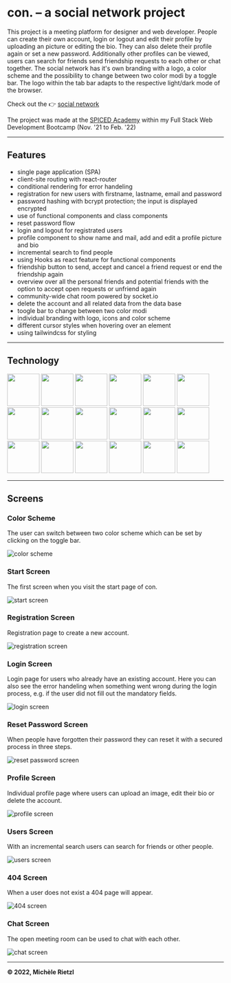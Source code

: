# con. – a social network project

This project is a meeting platform for designer and web developer. People can create their own account, login or logout and edit their profile by uploading an picture or editing the bio. They can also delete their profile again or set a new password. Additionally other profiles can be viewed, users can search for friends send friendship requests to each other or chat together. The social network has it's own branding with a logo, a color scheme and the possibility to change between two color modi by a toggle bar. The logo within the tab bar adapts to the respective light/dark mode of the browser.

Check out the 👉 [social network](https://social-network-con.herokuapp.com/)

The project was made at the [SPICED Academy](https://www.spiced-academy.com/de) within my Full Stack Web Development Bootcamp (Nov. '21 to Feb. '22)

---

## Features

-   single page application (SPA)
-   client-site routing with react-router
-   conditional rendering for error handeling
-   registration for new users with firstname, lastname, email and password
-   password hashing with bcrypt protection; the input is displayed encrypted
-   use of functional components and class components
-   reset password flow
-   login and logout for registrated users
-   profile component to show name and mail, add and edit a profile picture and bio
-   incremental search to find people
-   using Hooks as react feature for functional components
-   friendship button to send, accept and cancel a friend request or end the friendship again
-   overview over all the personal friends and potential friends with the option to accept open requests or unfriend again
-   community-wide chat room powered by socket.io
-   delete the account and all related data from the data base
-   toogle bar to change between two color modi
-   individual branding with logo, icons and color scheme
-   different cursor styles when hovering over an element
-   using tailwindcss for styling
<!-- - user acceptance testing with jest -->

<!-- … (more to add) -->

---

## Technology

<a href="https://aws.amazon.com/" > <img src="/client/public/technologies/web-development-aws.png" height="75px" /></a>
<a href="https://babeljs.io/" > <img src="/client/public/technologies/web-development-babel.png" height="75px" /></a>
<a href="https://developer.mozilla.org/en-US/docs/Web/CSS" > <img src="/client/public/technologies/web-development-css-3.png" height="75px" /></a>
<a href="https://www.w3schools.com/js/js_es6.asp" > <img src="/client/public/technologies/web-development-es6.png" height="75px" /></a>
<a href="http://expressjs.com/" > <img src="/client/public/technologies/web-development-express.png" height="75px" /></a>
<a href="https://developer.mozilla.org/en-US/docs/Glossary/HTML5" > <img src="/client/public/technologies/web-development-html-5.png" height="75px" /></a>
<a href="https://developer.mozilla.org/en-US/docs/Web/HTTP" > <img src="/client/public/technologies/web-development-http.png" height="75px" /></a>
<a href="https://tc39.es/ecma262/" > <img src="/client/public/technologies/web-development-js.png" height="75px" /></a>
<a href="https://developer.mozilla.org/en-US/docs/Learn/JavaScript/Objects/JSON" > <img src="/client/public/technologies/web-development-json.png" height="75px" /></a>
<a href="https://nodejs.org/en/" > <img src="/client/public/technologies/web-development-node-js.png" height="75px" /></a>
<a href="https://www.postgresql.org/" > <img src="/client/public/technologies/web-development-PostgreSQL.png" height="75px" /></a>
<a href="https://reactjs.org/" > <img src="/client/public/technologies/web-development-react.png" height="75px" /></a>
<a href="https://redux.js.org/" > <img src="/client/public/technologies/web-development-redux.png" height="75px" /></a>
<a href="https://socket.io/" > <img src="/client/public/technologies/web-development-socket-io.png" height="75px" /></a>
<img src="/client/public/technologies/web-development-sql.png" height="75px" />
<a href="https://tailwindcss.com//" > <img src="/client/public/technologies/web-development-tailwindcss.png" height="75px" /></a>
<a href="https://code.visualstudio.com/" > <img src="/client/public/technologies/web-development-visual-studio-code.png" height="75px" /></a>
<a href="https://webpack.js.org/" > <img src="/client/public/technologies/web-development-webpack.png" height="75px" /></a>

<!--  classify the into frontend and backend technologies ?? -->

---

<!-- ## Design library -->

<!-- ## Preview -->

## Screens

### Color Scheme

The user can switch between two color scheme which can be set by clicking on the toggle bar.

![color scheme](/client/public/screens/color-scheme.png)

### Start Screen

The first screen when you visit the start page of con.

![start screen](/client/public/screens/start.png)

### Registration Screen

Registration page to create a new account.

![registration screen](/client/public/screens/registration.png)

### Login Screen

Login page for users who already have an existing account. Here you can also see the error handeling when something went wrong during the login process, e.g. if the user did not fill out the mandatory fields.

![login screen](/client/public/screens/login.png)

### Reset Password Screen

When people have forgotten their password they can reset it with a secured process in three steps.

![reset password screen](/client/public/screens/reset-password.png)

### Profile Screen

Individual profile page where users can upload an image, edit their bio or delete the account.

![profile screen](/client/public/screens/profile.png)

### Users Screen

With an incremental search users can search for friends or other people.

![users screen](/client/public/screens/users-1.png)

### 404 Screen

When a user does not exist a 404 page will appear.

![404 screen](/client/public/screens/404.png)

### Chat Screen

The open meeting room can be used to chat with each other.

![chat screen](/client/public/screens/chat.png)

---

**© 2022, Michèle Rietzl**

<!--

High Level Description:
…

Website:
…

Tags:
- aws
- aws-s3
- aws-ses
- components
- css
- design
- fetch
- heroku
- html
- js
- node-js
- pagination
- postresql
- react
- s3-bucket
- spicedacademy

-->
